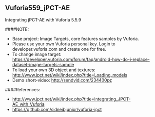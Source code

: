 ## Vuforia559_jPCT-AE
Integrating jPCT-AE with Vuforia 5.5.9

####NOTE:
- Base project: Image Targets, core features samples by Vuforia.
- Please use your own Vuforia personal key. Login to developer.vuforia.com and create one for free.
- To change image target: https://developer.vuforia.com/forum/faq/android-how-do-i-replace-dataset-image-targets-sample
- To load your own 3D object and textures: http://www.jpct.net/wiki/index.php?title=Loading_models
- Demo short-video: http://sendvid.com/234400pz

####References:
- http://www.jpct.net/wiki/index.php?title=Integrating_JPCT-AE_with_Vuforia
- https://github.com/sidneibjunior/vuforia-jpct
